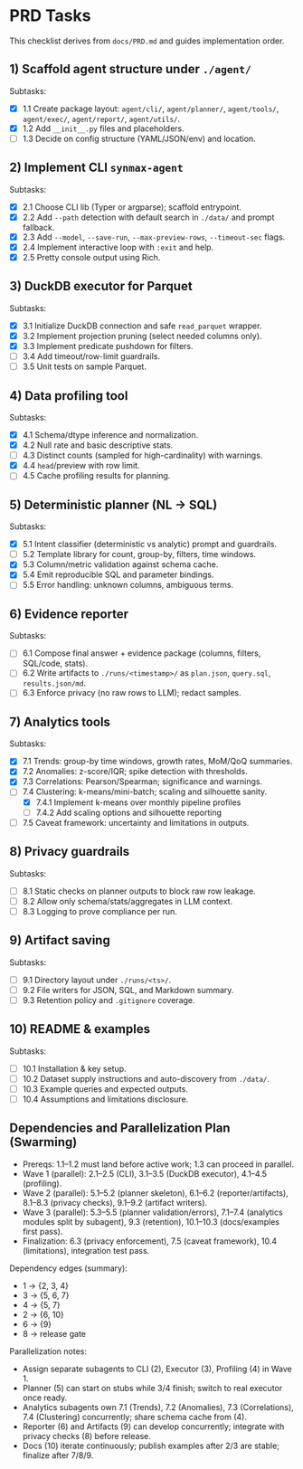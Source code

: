 # PRD Tasks

This checklist derives from `docs/PRD.md` and guides implementation order.

## 1) Scaffold agent structure under `./agent/`
Subtasks:
- [x] 1.1 Create package layout: `agent/cli/`, `agent/planner/`, `agent/tools/`, `agent/exec/`, `agent/report/`, `agent/utils/`.
- [x] 1.2 Add `__init__.py` files and placeholders.
- [ ] 1.3 Decide on config structure (YAML/JSON/env) and location.

## 2) Implement CLI `synmax-agent`
Subtasks:
- [x] 2.1 Choose CLI lib (Typer or argparse); scaffold entrypoint.
- [x] 2.2 Add `--path` detection with default search in `./data/` and prompt fallback.
- [x] 2.3 Add `--model`, `--save-run`, `--max-preview-rows`, `--timeout-sec` flags.
- [x] 2.4 Implement interactive loop with `:exit` and help.
- [x] 2.5 Pretty console output using Rich.

## 3) DuckDB executor for Parquet
Subtasks:
- [x] 3.1 Initialize DuckDB connection and safe `read_parquet` wrapper.
- [x] 3.2 Implement projection pruning (select needed columns only).
- [x] 3.3 Implement predicate pushdown for filters.
- [ ] 3.4 Add timeout/row-limit guardrails.
- [ ] 3.5 Unit tests on sample Parquet.

## 4) Data profiling tool
Subtasks:
- [x] 4.1 Schema/dtype inference and normalization.
- [x] 4.2 Null rate and basic descriptive stats.
- [ ] 4.3 Distinct counts (sampled for high-cardinality) with warnings.
- [x] 4.4 `head`/preview with row limit.
- [ ] 4.5 Cache profiling results for planning.

## 5) Deterministic planner (NL → SQL)
Subtasks:
- [x] 5.1 Intent classifier (deterministic vs analytic) prompt and guardrails.
- [ ] 5.2 Template library for count, group-by, filters, time windows.
- [x] 5.3 Column/metric validation against schema cache.
- [x] 5.4 Emit reproducible SQL and parameter bindings.
- [ ] 5.5 Error handling: unknown columns, ambiguous terms.

## 6) Evidence reporter
Subtasks:
- [ ] 6.1 Compose final answer + evidence package (columns, filters, SQL/code, stats).
- [ ] 6.2 Write artifacts to `./runs/<timestamp>/` as `plan.json`, `query.sql`, `results.json/md`.
- [ ] 6.3 Enforce privacy (no raw rows to LLM); redact samples.

## 7) Analytics tools
Subtasks:
- [x] 7.1 Trends: group-by time windows, growth rates, MoM/QoQ summaries.
- [x] 7.2 Anomalies: z-score/IQR; spike detection with thresholds.
- [x] 7.3 Correlations: Pearson/Spearman; significance and warnings.
- [ ] 7.4 Clustering: k-means/mini-batch; scaling and silhouette sanity.
  - [x] 7.4.1 Implement k-means over monthly pipeline profiles
  - [ ] 7.4.2 Add scaling options and silhouette reporting
- [ ] 7.5 Caveat framework: uncertainty and limitations in outputs.

## 8) Privacy guardrails
Subtasks:
- [ ] 8.1 Static checks on planner outputs to block raw row leakage.
- [ ] 8.2 Allow only schema/stats/aggregates in LLM context.
- [ ] 8.3 Logging to prove compliance per run.

## 9) Artifact saving
Subtasks:
- [ ] 9.1 Directory layout under `./runs/<ts>/`.
- [ ] 9.2 File writers for JSON, SQL, and Markdown summary.
- [ ] 9.3 Retention policy and `.gitignore` coverage.

## 10) README & examples
Subtasks:
- [ ] 10.1 Installation & key setup.
- [ ] 10.2 Dataset supply instructions and auto-discovery from `./data/`.
- [ ] 10.3 Example queries and expected outputs.
- [ ] 10.4 Assumptions and limitations disclosure.

## Dependencies and Parallelization Plan (Swarming)
- Prereqs: 1.1–1.2 must land before active work; 1.3 can proceed in parallel.
- Wave 1 (parallel): 2.1–2.5 (CLI), 3.1–3.5 (DuckDB executor), 4.1–4.5 (profiling).
- Wave 2 (parallel): 5.1–5.2 (planner skeleton), 6.1–6.2 (reporter/artifacts), 8.1–8.3 (privacy checks), 9.1–9.2 (artifact writers).
- Wave 3 (parallel): 5.3–5.5 (planner validation/errors), 7.1–7.4 (analytics modules split by subagent), 9.3 (retention), 10.1–10.3 (docs/examples first pass).
- Finalization: 6.3 (privacy enforcement), 7.5 (caveat framework), 10.4 (limitations), integration test pass.

Dependency edges (summary):
- 1 → {2, 3, 4}
- 3 → {5, 6, 7}
- 4 → {5, 7}
- 2 → {6, 10}
- 6 → {9}
- 8 → release gate

Parallelization notes:
- Assign separate subagents to CLI (2), Executor (3), Profiling (4) in Wave 1.
- Planner (5) can start on stubs while 3/4 finish; switch to real executor once ready.
- Analytics subagents own 7.1 (Trends), 7.2 (Anomalies), 7.3 (Correlations), 7.4 (Clustering) concurrently; share schema cache from (4).
- Reporter (6) and Artifacts (9) can develop concurrently; integrate with privacy checks (8) before release.
- Docs (10) iterate continuously; publish examples after 2/3 are stable; finalize after 7/8/9.
